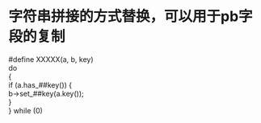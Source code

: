 # 字符串拼接的方式替换，可以用于pb字段的复制

#define XXXXX(a, b, key)                \
    do                                  \
    {                                   \
        if (a.has_##key()) {            \
            b->set_##key(a.key());      \
        }                               \
    } while (0)
